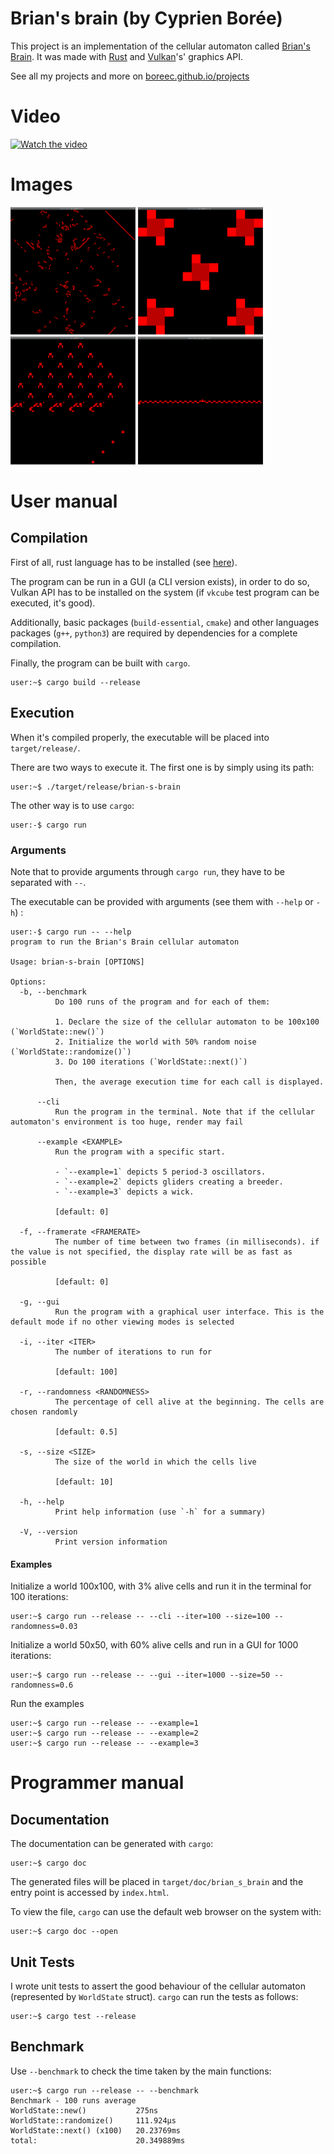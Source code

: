 # Brian's brain (by Cyprien Borée)

This project is an implementation of the cellular automaton called 
[Brian's Brain](https://en.wikipedia.org/wiki/Brian%27s_Brain). It was made  with 
[Rust](https://en.wikipedia.org/wiki/Rust_(programming_language)) and 
[Vulkan](https://en.wikipedia.org/wiki/Vulkan)'s' graphics API.

See all my projects and more on [boreec.github.io/projects](https://boreec.github.io/projects/)

# Video

[![Watch the video](https://img.youtube.com/vi/r0fTs15-Qg0/default.jpg)](https://youtu.be/r0fTs15-Qg0)

# Images

<img src="img/ca.png" alt="Cellular Automaton" width="200"/>
<img src="img/ca_example1.png" alt="Example #1" width="200"/>
<img src="img/ca_example2.png" alt="Example #2" width="200"/>
<img src="img/ca_example3.png" alt="Example #3" width="200"/>

# User manual

## Compilation

First of all, rust language has to be installed (see [here](https://www.rust-lang.org/tools/install)).

The program can be run in a GUI (a CLI version exists), in order to do so, Vulkan API has to be 
installed on the system (if `vkcube` test program can be executed, it's good).

Additionally, basic packages (`build-essential`, `cmake`) and other languages packages (`g++`, `python3`)
are required by dependencies for a complete compilation.

Finally, the program can be built with `cargo`.
```console
user:~$ cargo build --release 
```

## Execution

When it's compiled properly, the executable will be placed into `target/release/`.

There are two ways to execute it. The first one is by simply using its path:

```console
user:~$ ./target/release/brian-s-brain
```

The other way is to use `cargo`:

```console
user:-$ cargo run
```

### Arguments

Note that to provide arguments through `cargo run`, they have to be separated with `--`.

The executable can be provided with arguments (see them with `--help` or `-h`) :

```console
user:-$ cargo run -- --help
program to run the Brian's Brain cellular automaton

Usage: brian-s-brain [OPTIONS]

Options:
  -b, --benchmark
          Do 100 runs of the program and for each of them:
          
          1. Declare the size of the cellular automaton to be 100x100 (`WorldState::new()`)
          2. Initialize the world with 50% random noise (`WorldState::randomize()`)
          3. Do 100 iterations (`WorldState::next()`)
          
          Then, the average execution time for each call is displayed.

      --cli
          Run the program in the terminal. Note that if the cellular automaton's environment is too huge, render may fail

      --example <EXAMPLE>
          Run the program with a specific start.
          
          - `--example=1` depicts 5 period-3 oscillators.
          - `--example=2` depicts gliders creating a breeder.
          - `--example=3` depicts a wick.
          
          [default: 0]

  -f, --framerate <FRAMERATE>
          The number of time between two frames (in milliseconds). if the value is not specified, the display rate will be as fast as possible
          
          [default: 0]

  -g, --gui
          Run the program with a graphical user interface. This is the default mode if no other viewing modes is selected

  -i, --iter <ITER>
          The number of iterations to run for
          
          [default: 100]

  -r, --randomness <RANDOMNESS>
          The percentage of cell alive at the beginning. The cells are chosen randomly
          
          [default: 0.5]

  -s, --size <SIZE>
          The size of the world in which the cells live
          
          [default: 10]

  -h, --help
          Print help information (use `-h` for a summary)

  -V, --version
          Print version information
```
#### Examples

Initialize a world 100x100, with 3% alive cells and run it in the terminal 
for 100 iterations:

```console
user:~$ cargo run --release -- --cli --iter=100 --size=100 --randomness=0.03
```

Initialize a world 50x50, with 60% alive cells and run in a GUI for 1000 iterations:

```console
user:~$ cargo run --release -- --gui --iter=1000 --size=50 --randomness=0.6
```

Run the examples

```console
user:~$ cargo run --release -- --example=1
user:~$ cargo run --release -- --example=2
user:~$ cargo run --release -- --example=3
```
        

# Programmer manual

## Documentation

The documentation can be generated with `cargo`:

```console
user:~$ cargo doc
```

The generated files will be placed in `target/doc/brian_s_brain` and the entry point is accessed by `index.html`.

To view the file, `cargo` can use the default web browser on the system with:

```console
user:~$ cargo doc --open
```

## Unit Tests

I wrote unit tests to assert the good behaviour of the cellular automaton (represented by `WorldState` struct). 
`cargo` can run the tests as follows:

```console
user:~$ cargo test --release
```

## Benchmark

Use `--benchmark` to check the time taken by the main functions:

```console
user:~$ cargo run --release -- --benchmark
Benchmark - 100 runs average
WorldState::new()        	275ns
WorldState::randomize()  	111.924µs
WorldState::next() (x100)	20.23769ms
total:                   	20.349889ms
```
